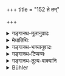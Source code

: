 +++
title = "152 ते तम्"

+++

<details><summary>गङ्गानथ-मूलानुवादः</summary>

They, having their anger aroused, questioned the gods about this matter; and the gods, having met together, said to them—“the child has addressed you in the lawful manner.”—(152)
</details>

<details><summary>मेधातिथिः</summary>

**ते** पित्रादिस्थानीया पुत्रका इत्य् आह्वानेन **आगतमन्यव** उत्पन्नक्रोधास् **तम् अर्थं** पुत्रशब्दाह्वानं **देवान्** पृष्टवन्तः । अनेन बालेन वयम् एवम् आहूयामहे । किम् एतद् युक्तम् । ते **देवाः** पृष्टाः सन्तः सर्वे समवायं कृतवन्तः **समेत्य** एकमत्यं स्थापयित्व्**ऐतान्** कवेः पितॄन् ऊचुर् उक्तवन्तो **न्याय्यं** युक्तं **वो** युष्मान् **शिशुर् उक्तवान्** ॥ २.१५२ ॥
</details>

<details><summary>गङ्गानथ-भाष्यानुवादः</summary>

The said persons, substitutes of the father, ‘*having their anger aroused*,’—their resentment excited—by being called ‘little sons’—‘*questioned the gods about this matter*—of being addressed as ‘little sons’: ‘We are called by this boy *little sons*, is this proper?’

‘*The gods*’ thus questioned,—‘*having met together*’—convened a meeting, and having arrived at a unanimous decision,—‘*said to them*’—the fathers of Kavi,—‘*the child has addressed you in the lawful manner*’—*i.e*., properly.—(152)
</details>

<details><summary>गङ्गानथ-टिप्पन्यः</summary>

This verse is quoted in *Parāśaramādhava* (Ācāra, p. 305)—in
*Vīramitrodaya* (Saṃskāra, p. 480);—and in *Smṛticandrikā* (Saṃskāra, p.
93).
</details>

<details><summary>गङ्गानथ-तुल्य-वाक्यानि</summary>

**(verse 150-154)  
**

See Comparative notes for [Verse
2.150].
</details>

<details><summary>Bühler</summary>

152	They, moved with resentment, asked the gods concerning that matter, and the gods, having assembled, answered, 'The child has addressed you properly.'
</details>
